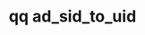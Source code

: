 ---
category: ad
command: ad_sid_to_uid
keywords: qq, qq_cli, ad_sid_to_uid
optional_options:
- alternate:
  - --sid
  help: Get the UID that corresponds to this SID
  name: -s
  required: true
permalink: /qq-cli-command-guide/ad/ad_sid_to_uid.html
positional_options: []
sidebar: qq_cli_command_reference_sidebar
summary: This section explains how to use the <code>qq ad_sid_to_uid</code> command.
synopsis: Get UID from SID
title: qq ad_sid_to_uid
usage: qq ad_sid_to_uid [-h] -s SID

---